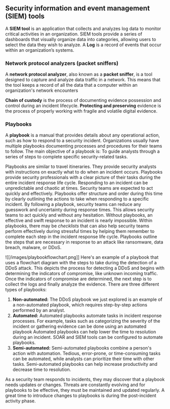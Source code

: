 ## Security information and event management (SIEM) tools
A **SIEM tool** is an application that collects and analyzes log data to monitor critical activities in an organization.
SIEM tools provide a series of dashboards that visually organize data into categories, allowing users to select the data they wish to analyze.
A **Log** is a record of events that occur within an organization’s systems.

### Network protocol analyzers (packet sniffers)
A **network protocol analyzer**, also known as a **packet sniffer**, is a tool designed to capture and analyze data traffic in a network. This means that the tool keeps a record of all the data that a computer within an organization's network encounters

**Chain of custody** is the process of documenting evidence possession and control during an incident lifecycle.
**Protecting and preserving** evidence is the process of properly working with fragile and volatile digital evidence.

### Playbooks
A **playbook** is a manual that provides details about any operational action, such as how to respond to a security incident. Organizations usually have multiple playbooks documenting processes and procedures for their teams to follow. The main objective of a playbook is: To guide analysts through a series of steps to complete specific security-related tasks.

Playbooks are similar to travel itineraries. They provide security analysts with instructions
on exactly what to do when an incident occurs. Playbooks provide security professionals
with a clear picture of their tasks during the entire incident response life cycle. Responding to an incident can be unpredictable and chaotic at times. Security teams are expected to
act quickly and effectively. Playbooks offer structure and order during this time by clearly
outlining the actions to take when responding to a specific incident. By following a playbook,
security teams can reduce any guesswork and uncertainty during response times. This allows security teams to act quickly and without any hesitation. Without playbooks, an effective and swift response to an incident is nearly impossible. 
Within playbooks, there may be *checklists* that can also help security teams perform effectively during stressful times by helping them remember to complete each step in
the incident response life cycle. Playbooks outline the steps that are necessary in response to an attack like ransomware, data breach, malware, or DDoS. 

![[/images/playbookflowchart.png]]
Here's an example of a playbook that uses a flowchart diagram with the steps to take during
the detection of a DDoS attack. This depicts the process for detecting a DDoS and begins with determining the indicators of compromise, like unknown incoming traffic. Once the indicators of compromise are determined, the next step is to collect the logs and finally analyze the evidence. 
There are three different types of playbooks:
1. **Non-automated:**
	The DDoS playbook we just explored is an example of a non-automated playbook, which  requires step-by-step actions performed by an analyst.
2. **Automated:**
		Automated playbooks automate tasks in incident response processes. For example, tasks such as categorizing the severity of the incident or gathering evidence can be done using an automated playbook Automated playbooks can help lower the time to resolution during an incident. SOAR and SIEM tools can be configured to automate playbooks.
3. **Semi-automated:**
	Semi-automated playbooks combine a person's action with automation. Tedious, error-prone, or time-consuming tasks can be automated, while analysts can prioritize their time with other tasks. Semi-automated playbooks can help increase productivity and decrease time to resolution.

As a security team responds to incidents, they may discover that a playbook needs updates or changes. Threats are constantly evolving and for playbooks to be effective, they must be maintained and updated regularly. A great time to introduce changes to playbooks is during the post-incident activity phase. 
